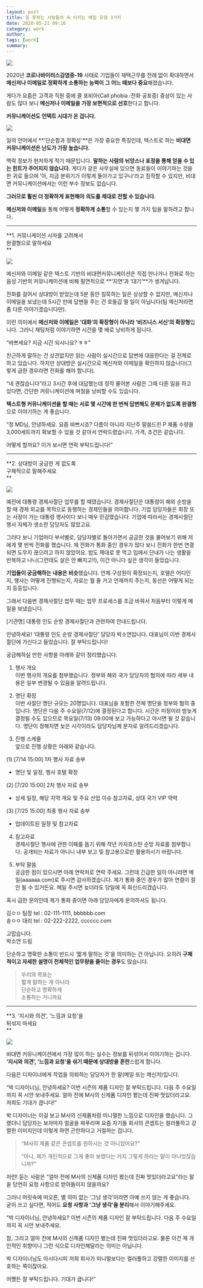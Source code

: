 ```yaml
---
layout: post
title: 일 못하는 사람들의 속 터지는 메일 유형 3가지
date: 2020-05-21 09:16
category: work
author: 
tags: [work]
summary: 
---
```



![](https://img1.daumcdn.net/thumb/R720x0/?fname=https%3A%2F%2Ft1.daumcdn.net%2Fliveboard%2Fgilbut%2Fa41a06d89a614e6698033d39eed8ad35.JPG)

2020년  **코로나바이러스감염증-19** 사태로 기업들이 재택근무를 전례 없이 확대하면서  **메신저나 이메일로 정확하게 소통하는 능력이 그 어느 때보다 중요**해졌습니다.

게다가 요즘은 고객과 직원 중에 콜 포비아(Call phobia :전화 공포증) 증상이 있는 사람도 많다 보니 **메신저나 이메일을 가장 보편적으로 선호**한다고 합니다.

**커뮤니케이션도 언택트 시대가 온 겁니다.**

![](https://img1.daumcdn.net/thumb/R720x0/?fname=https%3A%2F%2Ft1.daumcdn.net%2Fliveboard%2Fgilbut%2Fba6fb52517ba4171b523ca78dd77112e.JPG)

일의 언어에서 **'단순함과 정확성'**은 가장 중요한 특징인데, 텍스트로 하는 **비대면 커뮤니케이션은 난도가 가장 높습니다.**

맥락 정보가 현저하게 적기 때문입니다.  **말하는 사람의 뉘앙스나 표정을 통해 얻을 수 있는 힌트가 주어지지 않습니다.** 게다가 같은 사무실에 있으면 동료들이 이야기하는 것을 한 귀로 들으며 ‘아, 지금 분위기가 이렇게 돌아가고 있구나’라고 짐작할 수 있지만, 비대면 커뮤니케이션에서는 이런 부수 정보도 없습니다.

  

**그러므로 훨씬 더 정확하게 표현해야** **의도를 제대로 전할 수 있습니다.**

**메신저와 이메일**을 통해 어떻게  **정확하게 소통**할 수 있는지 몇 가지 팁을 말하려고 합니다.

----------

**1. 커뮤니케이션 시차를 고려해서  
완결형으로 말하세요  
**

![](https://img1.daumcdn.net/thumb/R720x0/?fname=https%3A%2F%2Ft1.daumcdn.net%2Fliveboard%2Fgilbut%2F03ecdf29ca004c06843c4685fce81236.JPG)

메신저와 이메일 같은 텍스트 기반의 비대면커뮤니케이션은 직접 만나거나 전화로 하는 음성 기반의 커뮤니케이션에 비해 필연적으로 **‘지연’과 ‘대기’**가 생겨납니다.

  

전화를 걸어서 상대방이 받았는데 5분 동안 침묵하는 일은 상상할 수 없지만, 메신저나 이메일을 보냈는데 5시간 만에 답변을 주는 건 호들갑 떨 일이 아닙니다(팀 메신저라면 좀 다른 이야기겠습니다만).

  

이런 의미에서 **메신저와 이메일은 ‘대화’의 확장형이 아니라 ‘비즈니스 서신’의 확장형**입니다. 그러니 채팅처럼 이야기하면 시간을 몇 배로 낭비하게 됩니다.

“바쁘세요? 지금 시간 되시나요? ㅎㅎ”  

친근하게 말하는 건 상관없지만 읽는 사람이 실시간으로 답변에 대응한다는 걸 전제로 하고 있습니다. 하지만 상대방은 실시간으로 메신저와 이메일을 확인하지 않습니다(그렇게 급한 경우라면 전화를 해야 합니다).

  

“네 괜찮습니다”라고 3시간 후에 대답했는데 정작 물어본 사람은 그때 다른 일을 하고 있다면, 간단한 커뮤니케이션에 며칠을 낭비할 수도 있습니다.

**텍스트형 커뮤니케이션을 할 때는 서로 몇 시간에 한 번씩 답변해도 문제가 없도록 완결형**으로 이야기하는 게 좋습니다.

“정 MD님, 안녕하세요. 요즘 바쁘시죠? 다름이 아니라 지난주 말씀드린 P 제품 수량을 3,000세트까지 확보할 수 있을 것 같아서 연락드렸습니다. 가격, 조건은 같습니다.  
  
어떻게 할까요? 이거 보시면 연락 부탁드립니다!”  

----------

**2. 상대방이 궁금한 게 없도록  
구체적으로 말해주세요  
**

![](https://img1.daumcdn.net/thumb/R720x0/?fname=https%3A%2F%2Ft1.daumcdn.net%2Fliveboard%2Fgilbut%2F0ac111e76c724ce183747bb7b6999526.JPG)

예전에 대통령 경제사절단 업무를 할 때였습니다. 경제사절단은 대통령이 해외 순방을 할 때 경제 외교를 목적으로 동행하는 경제인들을 의미합니다. 기업 담당자들은 회장 또는 사장이 가는 대통령 행사이다 보니 매우 민감했습니다. 기업에 따라서는 경제사절단 행사 자체가 생소한 담당자도 많았고요.

  

그러다 보니 기업마다 부서별로, 담당자별로 돌아가면서 궁금한 것을 물어보기 위해 저에게 몇 번씩 전화를 했습니다. 제 전화가 통화 중인 경우가 많다 보니 전화가 한번 연결되면 도무지 끊으려고 하지 않았어요. 밥도 제대로 못 먹고 입에서 단내가 나는 생활을 반복하고 나니(그런데도 살은 안 빠지고!!), 이건 아니다 싶은 생각이 들었습니다.

  

**기업들이 궁금해하는 내용은 비슷**했습니다. 언제 구성원이 확정되는지, 호텔은 어디인지, 행사는 어떻게 진행되는지, 자료는 뭘 줄 거고 언제까지 주는지, 동선은 어떻게 되는지 등등입니다.

  

그래서 다음번 경제사절단 업무 때는 업무 프로세스를 조금 바꿔서 처음부터 이렇게 메일을 보냈습니다.

[기관명] 대통령 인도 순방 경제사절단과 관련하여 안내드립니다.  
  
안녕하세요! ‘대통령 인도 순방 경제사절단’ 담당자 박소연입니다. 대표님이 이번 경제사절단에 가신다고 들었습니다. 잘 부탁드립니다!  
  
궁금해하실 만한 사항을 아래와 같이 정리했습니다.  
  
1. 행사 개요  
이번 행사의 개요를 첨부했습니다. 정부와 해외 국가 담당자의 협의에 따라 세부 내용은 일부 변경될 수 있음을 알려드립니다.  
  
2. 명단 확정  
이번 사절단 명단 규모는 20명입니다. 대표님을 포함한 전체 명단을 정부와 협의 중입니다. 명단은 다음 주 수요일(7/12)에 결정된다고 합니다. 시간은 미정이라 밤늦게 결정될 수도 있으므로 목요일(7/13) 09:00에 보고 가능하다고 아시면 될 것 같습니다. 명단이 정해지면 늦은 시각이라도 담당자님께 문자로 알려드리겠습니다.  
  
3. 진행 스케줄  
앞으로 진행 상황은 아래와 같습니다.  
  
(1) [7/14 15:00] 1차 행사 자료 송부  
* 명단 및 일정, 행사 호텔 확정  
  
(2) [7/20 15:00] 2차 행사 자료 송부  
* 상세 일정, 해당 지역 개요 및 주요 산업 이슈 참고자료, 상대 국가 VIP 약력  
  
(3) [7/25 15:00] 최종 행사 자료 송부  
* 업데이트된 일정 및 참고자료  
  
4. 참고자료  
경제사절단 행사에 관한 이해를 돕기 위해 작년 카자흐스탄 순방 자료를 첨부합니다. 공개되는 자료가 아니니 내부 보고 및 참고용으로만 활용하시기 바랍니다.  
  
5. 부탁 말씀  
궁금한 점이 있으시면 아래 연락처로 연락 주세요. 그런데 긴급한 일이 아니라면 메일(aaaaaa.com)로 주시면 감사하겠습니다. 제가 통화 중인 경우가 많아 연결이 잘 안 될 수 있거든요. 메일 주시면 늦더라도 당일에 꼭 회신드리겠습니다.  
  
혹시 급한 문의인데 제가 통화 중이면 아래 담당자에게 문의하셔도 됩니다.  
  
김ㅇㅇ 팀장 tel : 02-111-1111, bbbbbb.com  
송ㅇㅇ 대리 tel : 02-222-2222, cccccc.com  
  
고맙습니다.  
박소연 드림  

단순하고 명확한 소통이 반드시 ‘짧게 말하는 것’을 의미하는 건 아닙니다. 오히려 **구체적이고 자세한 설명이 전체적인 업무량을 줄이는 경우**도 많습니다.

> 우리의 목표는  
> 짧게 말하는 게 아니라  
> 단순하고 명확하게  
> 소통하는 거니까요  

----------

**3. '지시와 의견', '느낌과 요청'을  
뒤섞지 마세요  
**

![](https://img1.daumcdn.net/thumb/R720x0/?fname=https%3A%2F%2Ft1.daumcdn.net%2Fliveboard%2Fgilbut%2F96f63953732541ba85208a6cb40cc420.JPG)

비대면 커뮤니케이션에서 가장 많이 하는 실수는 정보를 뒤섞어서 이야기하는 겁니다. **‘지시와 의견’, ‘느낌과 요청’을 섞기 때문에 상대방을 혼란**스럽게 합니다.

  

다음은 디자이너에게 작업을 의뢰하는 담당자가 한 말(메일 또는 메신저)입니다.

“박 디자이너님, 안녕하세요? 이번 시즌의 제품 디자인 잘 부탁드립니다. 다음 주 수요일까지 꼭 시안 보내주세요. 얼마 전에 M사의 신제품 디자인 봤는데 진짜 멋있더라고요. 저희도 기대가 큽니다!”  

박 디자이너는 이걸 보고 M사의 신제품처럼 미니멀한 느낌으로 디자인을 했습니다. 그랬더니 담당자는 보자마자 얼굴을 찌푸리며 요즘 자기들 회사의 콘셉트는 컬러풀하고 강렬한 이미지인데 이렇게 하면 곤란하다고 거절하는 겁니다.

> “M사의 제품 같은 콘셉트를 원하시는 것 아니었어요?”  
>   
> “아니, 제가 개인적으로 그게 좋아 보였다는 거지 그렇게 하라는 말이 아니었잖습니까?”  

저런! 듣는 사람은 “얼마 전에 M사의 신제품 디자인 봤는데 진짜 멋있더라고요”라는 말을 당연히 요청 사항으로 받아들이지 않을까요?

  

그러니 머릿속에 떠오른, 별 의미 없는 ‘그냥 생각’이라면 아예 쓰지 않는 게 좋습니다. 굳이 쓰고 싶다면, 적어도  **요청 사항과 ‘그냥 생각’을 분리**해서 이야기해주세요.

“박 디자이너님, 안녕하세요? 이번 시즌의 제품 디자인 잘 부탁드립니다. 다음 주 수요일까지 꼭 시안 보내주세요.  
  
참, 그리고 얼마 전에 M사의 신제품 디자인 봤는데 진짜 멋있더라고요. 물론 이건 제 개인적인 취향이니 그런 식으로 디자인해달라는 의미는 아닙니다.  
  
박 디자이너님도 아시다시피 저희 회사가 미니멀보다는 컬러풀하고 강렬한 이미지를 선호하는 쪽이잖아요.  
  
어쨌든 잘 부탁드립니다. 기대가 큽니다!”